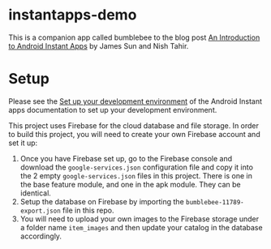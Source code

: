 # instantapps-demo

This is a companion app called bumblebee to the blog post [An Introduction to Android Instant Apps](https://willowtreeapps.com/ideas/an-introduction-to-android-instant-apps)
by James Sun and Nish Tahir.

# Setup

Please see the [Set up your development environment](https://developer.android.com/topic/instant-apps/getting-started/setup.html) of the Android Instant apps documentation to set up your
development environment.

This project uses Firebase for the cloud database and file storage.
In order to build this project, you will need to create your own
Firebase account and set it up:

1. Once you have Firebase set up, go to the Firebase console and download
the `google-services.json` configuration file and copy it into the
2 empty `google-services.json` files in this project.
There is one in the base feature module, and one in the apk module.
They can be identical.
2. Setup the database on Firebase by importing the
`bumblebee-11789-export.json` file in this repo.
3. You will need to upload your own images to the Firebase storage
under a folder name `item_images` and then update your catalog
in the database accordingly.